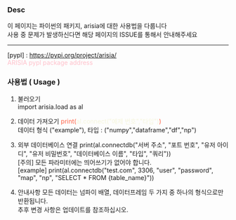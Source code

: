 ### Desc
이 페이지는 파이썬의 패키지, arisia에 대한 사용법을 다룹니다   
사용 중 문제가 발생하신다면 해당 페이지의 ISSUE를 통해서 안내해주세요   

___
[pypl] : https://pypi.org/project/arisia/   
<span style="color:pink">ARISIA pypl package address</span>

### 사용법 ( Usage )
1. 불러오기   
import arisia.load as al

2. 데이터 가져오기
<span style="color:tomato">print(<span style="color:beige">al.connect("예제 번호","타입")</span>)</span>   
데이터 형식 ("example"), 타입 : ("numpy","dataframe","df","np")   

3. 외부 데이터베이스 연결
print(al.connectdb("서버 주소", "포트 번호", "유저 아이디", "유저 비밀번호", "데이터베이스 이름", "타입", "쿼리"))   
[주의] 모든 파라미터에는 띄어쓰기가 없어야 합니다.   
[example] print(al.connectdb("test.com", 3306, "user", "password", "map", "np", "SELECT * FROM {table_name}"))   

4. 안내사항
모든 데이터는 넘파이 배열, 데이터프레임 두 가지 중 하나의 형식으로만 반환됩니다.   
추후 변경 사항은 업데이트를 참조하십시오.  

